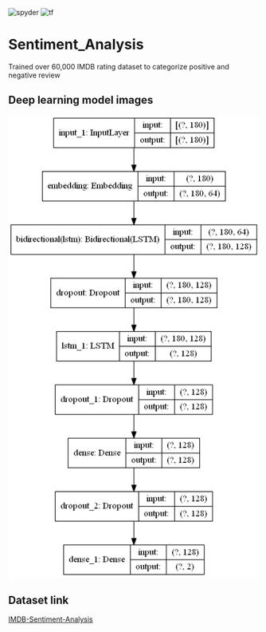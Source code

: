 <a><img alt = 'spyder' src="https://img.shields.io/badge/Spyder%20Ide-FF0000?style=for-the-badge&logo=spyder%20ide&logoColor=white"></a>
<a><img alt='tf' src="https://img.shields.io/badge/TensorFlow-FF6F00?style=for-the-badge&logo=tensorflow&logoColor=white"></a>


# Sentiment_Analysis
 Trained over 60,000 IMDB rating dataset to categorize positive and negative review

## Deep learning model images
![model_architecture](static/model.png)

## Dataset link
[IMDB-Sentiment-Analysis](https://github.com/Ankit152/IMDB-sentiment-analysis)


